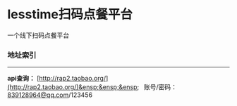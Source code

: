 # lesstime扫码点餐平台
一个线下扫码点餐平台

### 地址索引
***
**api查询：** [http://rap2.taobao.org/](http://rap2.taobao.org/)&ensp;&ensp;&ensp;&ensp; 账号/密码：839128964@qq.com/123456





